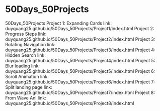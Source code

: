 # 50Days_50Projects
 50Days_50Projects
Project 1: Expanding Cards
link: duyquang25.github.io/50Days_50Projects/Project1/index.html
Project 2: Progress Steps
link: duyquang25.github.io/50Days_50Projects/Project2/index.html
Project 3: Rotating Navigation
link: duyquang25.github.io/50Days_50Projects/Project3/index.html
Project 4: Hidden Search
link: duyquang25.github.io/50Days_50Projects/Project4/index.html
Project 5: Blur loading
link: duyquang25.github.io/50Days_50Projects/Project5/index.html
Project 6: Scroll Animation
link: duyquang25.github.io/50Days_50Projects/Project6/index.html
Project 7: Split landing page
link: duyquang25.github.io/50Days_50Projects/Project7/index.html
Project 8: From Wave Ani
link: duyquang25.github.io/50Days_50Projects/Project8/index.html
